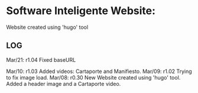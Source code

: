 # Software Inteligente Website:
Website created using 'hugo' tool

## LOG
Mar/21: r1.04 Fixed baseURL

Mar/10: r1.03 Added videos: Cartaporte and Manifiesto.
Mar/09: r1.02 Trying to fix image load.
Mar/08: r0.30 New Website created using 'hugo' tool. Added a header image and a Cartaporte video.


